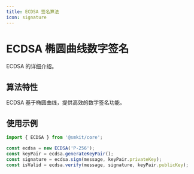 ```yaml
---
title: ECDSA 签名算法
icon: signature
---
```


# ECDSA 椭圆曲线数字签名

ECDSA 的详细介绍。

## 算法特性

ECDSA 基于椭圆曲线，提供高效的数字签名功能。

## 使用示例

```typescript
import { ECDSA } from '@smkit/core';

const ecdsa = new ECDSA('P-256');
const keyPair = ecdsa.generateKeyPair();
const signature = ecdsa.sign(message, keyPair.privateKey);
const isValid = ecdsa.verify(message, signature, keyPair.publicKey);
```
